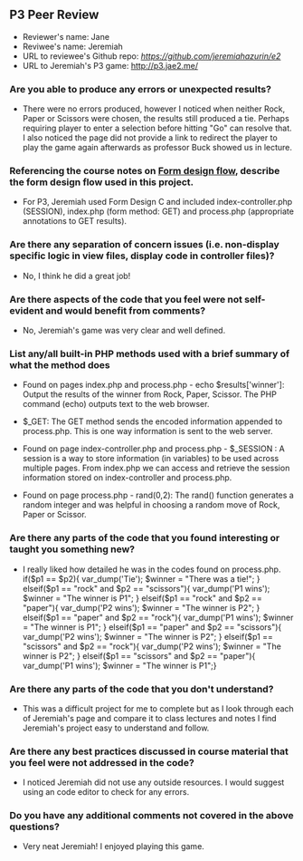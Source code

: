 ## P3 Peer Review

+ Reviewer's name: Jane
+ Reviwee's name: Jeremiah
+ URL to reviewee's Github repo: *<https://github.com/jeremiahazurin/e2>*
+ URL to Jeremiah's P3 game: http://p3.jae2.me/


### Are you able to produce any errors or unexpected results?
+ There were no errors produced, however I noticed when neither Rock, Paper or Scissors were chosen, the 
results still produced a tie. Perhaps requiring player to enter a selection before hitting "Go" can 
resolve that. I also noticed the page did not provide a link to redirect the player to play the game 
again afterwards as professor Buck showed us in lecture. 

### Referencing the course notes on [Form design flow](https://hesweb.dev/e2/notes#/php/form-flow), describe the form design flow used in this project.
+ For P3, Jeremiah used Form Design C and included index-controller.php (SESSION), index.php (form 
method: GET) and process.php (appropriate annotations to GET results).


### Are there any separation of concern issues (i.e. non-display specific logic in view files, display code in controller files)? 
+ No, I think he did a great job!

### Are there aspects of the code that you feel were not self-evident and would benefit from comments?
+ No, Jeremiah's game was very clear and well defined.

### List any/all built-in PHP methods used with a brief summary of what the method does
+ Found on pages  index.php and process.php -
echo $results['winner']: Output the results of the winner from Rock, Paper, Scissor.  The PHP command 
(echo) outputs text to the 
web browser.

+ $_GET: The GET method sends the encoded information appended to process.php. This is one way 
information 
is sent to the web server.


+ Found on page index-controller.php and process.php -
$_SESSION : A session is a way to store information (in variables) to be used across multiple pages. From index.php 
we can access and retrieve the session information stored on index-controller and process.php. 


+ Found on page process.php -
rand(0,2):  The rand() function generates a random integer and was helpful in choosing a random move of 
Rock, Paper or Scissor.


### Are there any parts of the code that you found interesting or taught you something new?
+ I really liked how detailed he was in the codes found on process.php.
if($p1 == $p2){
    var_dump('Tie');
    $winner = "There was a tie!";
    } elseif($p1 == "rock" and $p2 == "scissors"){
    var_dump('P1 wins');
    $winner = "The winner is P1";
    } elseif($p1 == "rock" and $p2 == "paper"){
    var_dump('P2 wins');
    $winner = "The winner is P2";
    }  elseif($p1 == "paper" and $p2 == "rock"){
    var_dump('P1 wins');
    $winner = "The winner is P1";
    } elseif($p1 == "paper" and $p2 == "scissors"){
    var_dump('P2 wins');
    $winner = "The winner is P2";
    }  elseif($p1 == "scissors" and $p2 == "rock"){
    var_dump('P2 wins');
    $winner = "The winner is P2";
    }  elseif($p1 == "scissors" and $p2 == "paper"){
    var_dump('P1 wins');
    $winner = "The winner is P1";}


### Are there any parts of the code that you don't understand?
+ This was a difficult project for me to complete but as I look through each of Jeremiah's page and 
compare it to class lectures and notes I find Jeremiah's project easy to understand and follow.


### Are there any best practices discussed in course material that you feel were not addressed in the code?
+ I noticed Jeremiah did not use any outside resources. I would suggest using an code editor to check for 
any errors.

### Do you have any additional comments not covered in the above questions?
+ Very neat Jeremiah! I enjoyed playing this game.
